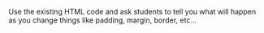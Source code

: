 Use the existing HTML code and ask students to tell you what will happen as you change things like padding, margin, border, etc...